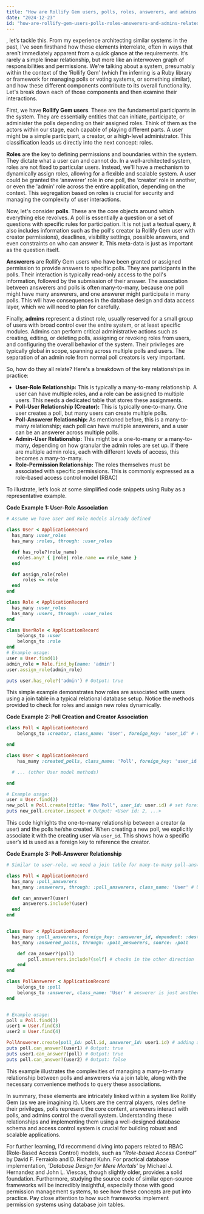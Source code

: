 ```yaml
---
title: "How are Rollify Gem users, polls, roles, answerers, and admins related?"
date: "2024-12-23"
id: "how-are-rollify-gem-users-polls-roles-answerers-and-admins-related"
---
```


, let’s tackle this. From my experience architecting similar systems in the past, I’ve seen firsthand how these elements interrelate, often in ways that aren’t immediately apparent from a quick glance at the requirements. It’s rarely a simple linear relationship, but more like an interwoven graph of responsibilities and permissions. We're talking about a system, presumably within the context of the ‘Rollify Gem’ (which I'm inferring is a Ruby library or framework for managing polls or voting systems, or something similar), and how these different components contribute to its overall functionality. Let's break down each of those components and then examine their interactions.

First, we have **Rollify Gem users**. These are the fundamental participants in the system. They are essentially entities that can initiate, participate, or administer the polls depending on their assigned roles. Think of them as the actors within our stage, each capable of playing different parts. A user might be a simple participant, a creator, or a high-level administrator. This classification leads us directly into the next concept: roles.

**Roles** are the key to defining permissions and boundaries within the system. They dictate what a user can and cannot do. In a well-architected system, roles are not fixed to particular users. Instead, we'll have a mechanism to dynamically assign roles, allowing for a flexible and scalable system. A user could be granted the ‘answerer’ role in one poll, the ‘creator’ role in another, or even the 'admin' role across the entire application, depending on the context. This segregation based on roles is crucial for security and managing the complexity of user interactions.

Now, let's consider **polls**. These are the core objects around which everything else revolves. A poll is essentially a question or a set of questions with specific rules for participation. It is not just a textual query, it also includes information such as the poll's creator (a Rollify Gem user with creator permissions), deadlines, visibility settings, possible answers, and even constraints on who can answer it. This meta-data is just as important as the question itself.

**Answerers** are Rollify Gem users who have been granted or assigned permission to provide answers to specific polls. They are participants in the polls. Their interaction is typically read-only access to the poll's information, followed by the submission of their answer. The association between answerers and polls is often many-to-many, because one poll might have many answerers, and one answerer might participate in many polls. This will have consequences in the database design and data access layer, which we will need to plan for carefully.

Finally, **admins** represent a distinct role, usually reserved for a small group of users with broad control over the entire system, or at least specific modules. Admins can perform critical administrative actions such as creating, editing, or deleting polls, assigning or revoking roles from users, and configuring the overall behavior of the system. Their privileges are typically global in scope, spanning across multiple polls and users. The separation of an admin role from normal poll creators is very important.

So, how do they all relate? Here's a breakdown of the key relationships in practice:

*   **User-Role Relationship:** This is typically a many-to-many relationship. A user can have multiple roles, and a role can be assigned to multiple users. This needs a dedicated table that stores these assignments.
*   **Poll-User Relationship (Creator):** This is typically one-to-many. One user creates a poll, but many users can create multiple polls.
*   **Poll-Answerer Relationship:** As mentioned before, this is a many-to-many relationship; each poll can have multiple answerers, and a user can be an answerer across multiple polls.
*   **Admin-User Relationship:** This might be a one-to-many or a many-to-many, depending on how granular the admin roles are set up. If there are multiple admin roles, each with different levels of access, this becomes a many-to-many.
*   **Role-Permission Relationship:** The roles themselves must be associated with specific permissions. This is commonly expressed as a role-based access control model (RBAC)

To illustrate, let’s look at some simplified code snippets using Ruby as a representative example.

**Code Example 1: User-Role Association**

```ruby
# Assume we have User and Role models already defined

class User < ApplicationRecord
  has_many :user_roles
  has_many :roles, through: :user_roles

  def has_role?(role_name)
    roles.any? { |role| role.name == role_name }
  end

  def assign_role(role)
      roles << role
  end
end

class Role < ApplicationRecord
  has_many :user_roles
  has_many :users, through: :user_roles
end

class UserRole < ApplicationRecord
    belongs_to :user
    belongs_to :role
end
# Example usage:
user = User.find(1)
admin_role = Role.find_by(name: 'admin')
user.assign_role(admin_role)

puts user.has_role?('admin') # Output: true
```

This simple example demonstrates how roles are associated with users using a join table in a typical relational database setup. Notice the methods provided to check for roles and assign new roles dynamically.

**Code Example 2: Poll Creation and Creator Association**

```ruby
class Poll < ApplicationRecord
    belongs_to :creator, class_name: 'User', foreign_key: 'user_id' # convention is user_id

end

class User < ApplicationRecord
    has_many :created_polls, class_name: 'Poll', foreign_key: 'user_id'

  # ... (other User model methods)

end

# Example usage:
user = User.find(2)
new_poll = Poll.create(title: "New Poll", user_id: user.id) # set foreign key here
puts new_poll.creator.inspect # Output: <User id: 2, ...>
```

This code highlights the one-to-many relationship between a creator (a user) and the polls he/she created. When creating a new poll, we explicitly associate it with the creating user via `user_id`. This shows how a specific user’s id is used as a foreign key to reference the creator.

**Code Example 3: Poll-Answerer Relationship**

```ruby
# Similar to user-role, we need a join table for many-to-many poll-answerers

class Poll < ApplicationRecord
  has_many :poll_answerers
  has_many :answerers, through: :poll_answerers, class_name: 'User' # User acts as an Answerer here

  def can_answer?(user)
      answerers.include?(user)
  end
end


class User < ApplicationRecord
  has_many :poll_answerers, foreign_key: :answerer_id, dependent: :destroy
  has_many :answered_polls, through: :poll_answerers, source: :poll

    def can_answer?(poll)
        poll.answerers.include?(self) # checks in the other direction
    end
end

class PollAnswerer < ApplicationRecord
    belongs_to :poll
    belongs_to :answerer, class_name: 'User' # answerer is just another user
end


# Example usage:
poll = Poll.find(3)
user1 = User.find(3)
user2 = User.find(4)

PollAnswerer.create(poll_id: poll.id, answerer_id: user1.id) # adding an answerer to a poll
puts poll.can_answer?(user1) # Output: true
puts user1.can_answer?(poll) # Output: true
puts poll.can_answer?(user2) # Output: false

```

This example illustrates the complexities of managing a many-to-many relationship between polls and answerers via a join table, along with the necessary convenience methods to query these associations.

In summary, these elements are intricately linked within a system like Rollify Gem (as we are imagining it). Users are the central players, roles define their privileges, polls represent the core content, answerers interact with polls, and admins control the overall system. Understanding these relationships and implementing them using a well-designed database schema and access control system is crucial for building robust and scalable applications.

For further learning, I'd recommend diving into papers related to RBAC (Role-Based Access Control) models, such as *“Role-based Access Control”* by David F. Ferraiolo and D. Richard Kuhn. For practical database implementation, *'Database Design for Mere Mortals'* by Michael J. Hernandez and John L. Viescas, though slightly older, provides a solid foundation. Furthermore, studying the source code of similar open-source frameworks will be incredibly insightful, especially those with good permission management systems, to see how these concepts are put into practice. Pay close attention to how such frameworks implement permission systems using database join tables.
